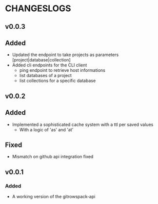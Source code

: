 # CHANGESLOGS

## v0.0.3

## Added
- Updated the endpoint to take projects as parameters [project|database|collection]
- Added cli endpoints for the CLI client
    - ping endpoint to retrieve host informations
    - list databases of a project
    - list collections for a specific database

## v0.0.2

## Added
- Implemented a sophisticated cache system with a ttl per saved values
    - With a logic of 'as' and 'at'

## Fixed
- Mismatch on github api integration fixed

## v0.0.1

### Added

- A working version of the gitrowspack-api

